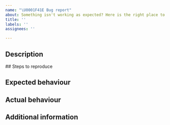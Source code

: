 ```yaml
---
name: "\U0001F41E Bug report"
about: Something isn't working as expected? Here is the right place to report.
title: ''
labels: ''
assignees: ''

---
```


<!--
Please fill out each section below, otherwise, your issue will be closed.
This info allows django CMS maintainers to diagnose (and fix!) your issue
as quickly as possible.
-->

## Description

<!--
If this is a security issue stop right here and follow our documentation:
http://docs.django-cms.org/en/latest/contributing/development-policies.html#reporting-security-issues
-->

## Steps to reproduce

<!--
Clear steps describing how to reproduce the issue.
-->

## Expected behaviour

<!--
A clear and concise description of what you expected to happen.
-->

## Actual behaviour

<!--
A clear and concise description of what is actually happening.
-->

## Additional information

<!--
Add any other context about the problem such as environment,
CMS/Python/Django versions, logs etc. here.
-->
